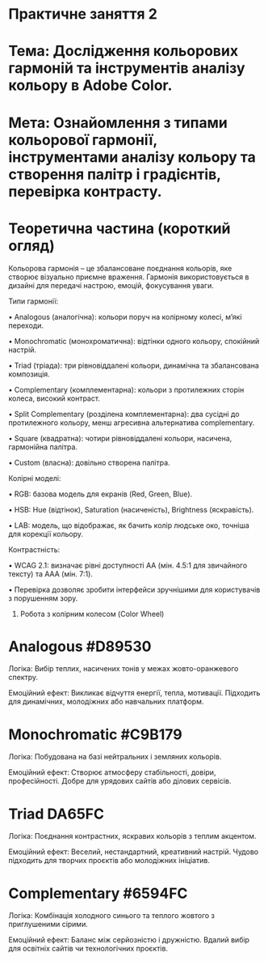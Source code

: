 # Практичне заняття 2

# Тема: Дослідження кольорових гармоній та інструментів аналізу кольору в Adobe Color.

# Мета: Ознайомлення з типами кольорової гармонії, інструментами аналізу кольору та створення палітр і градієнтів, перевірка контрасту.

# Теоретична частина (короткий огляд)

Кольорова гармонія – це збалансоване поєднання кольорів, яке створює візуально приємне враження. Гармонія використовується в дизайні для передачі настрою, емоцій, фокусування уваги.

Типи гармонії:

•	Analogous (аналогічна): кольори поруч на колірному колесі, м’які переходи.

•	Monochromatic (монохроматична): відтінки одного кольору, спокійний настрій.

•	Triad (тріада): три рівновіддалені кольори, динамічна та збалансована композиція.

•	Complementary (комплементарна): кольори з протилежних сторін колеса, високий контраст.

•	Split Complementary (розділена комплементарна): два сусідні до протилежного кольору, менш агресивна альтернатива complementary.

•	Square (квадратна): чотири рівновіддалені кольори, насичена, гармонійна палітра.

•	Custom (власна): довільно створена палітра.

Колірні моделі:

•	RGB: базова модель для екранів (Red, Green, Blue).

•	HSB: Hue (відтінок), Saturation (насиченість), Brightness (яскравість).

•	LAB: модель, що відображає, як бачить колір людське око, точніша для корекції кольору.

Контрастність:

•	WCAG 2.1: визначає рівні доступності AA (мін. 4.5:1 для звичайного тексту) та AAA (мін. 7:1).

•	Перевірка дозволяє зробити інтерфейси зручнішими для користувачів з порушенням зору.

1. Робота з колірним колесом (Color Wheel)

# Analogous #D89530

Логіка: Вибір теплих, насичених тонів у межах жовто-оранжевого спектру.

Емоційний ефект: Викликає відчуття енергії, тепла, мотивації. Підходить для динамічних, молодіжних або навчальних платформ.

# Monochromatic #C9B179

Логіка: Побудована на базі нейтральних і земляних кольорів.

Емоційний ефект: Створює атмосферу стабільності, довіри, професійності. Добре для урядових сайтів або ділових сервісів.
# Triad DA65FC

Логіка: Поєднання контрастних, яскравих кольорів з теплим акцентом.

Емоційний ефект: Веселий, нестандартний, креативний настрій. Чудово підходить для творчих проєктів або молодіжних ініціатив.
# Complementary #6594FC

Логіка: Комбінація холодного синього та теплого жовтого з приглушеними сірими.

Емоційний ефект: Баланс між серйозністю і дружністю. Вдалий вибір для освітніх сайтів чи технологічних проєктів.
